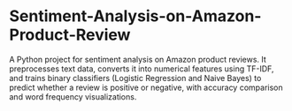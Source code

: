 # Sentiment-Analysis-on-Amazon-Product-Review
A Python project for sentiment analysis on Amazon product reviews. It preprocesses text data, converts it into numerical features using TF-IDF, and trains binary classifiers (Logistic Regression and Naive Bayes) to predict whether a review is positive or negative, with accuracy comparison and word frequency visualizations.
